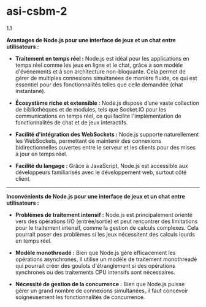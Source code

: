 # asi-csbm-2

1.1

**Avantages de Node.js pour une interface de jeux et un chat entre utilisateurs :**

- **Traitement en temps réel :** Node.js est idéal pour les applications en temps réel comme les jeux en ligne et le chat, grâce à son modèle d'événements et à son architecture non-bloquante. Cela permet de gérer de multiples connexions simultanées de manière fluide, ce qui est essentiel pour des fonctionnalités telles que celle demandée (chat instantané).

- **Écosystème riche et extensible :** Node.js dispose d’une vaste collection de bibliothèques et de modules, tels que Socket.IO pour les communications en temps réel, ce qui facilite l'implémentation de fonctionnalités de chat et de jeux interactifs.

- **Facilité d'intégration des WebSockets :** Node.js supporte naturellement les WebSockets, permettant de maintenir des connexions bidirectionnelles ouvertes entre le serveur et les clients pour des mises à jour en temps réel.

- **Facilité du langage :** Grâce à JavaScript, Node.js est accessible aux développeurs familiarisés avec le développement web, surtout côté client.
---

**Inconvénients de Node.js pour une interface de jeux et un chat entre utilisateurs :**

- **Problèmes de traitement intensif :** Node.js est principalement orienté vers des opérations I/O (entrée/sortie) et peut rencontrer des limitations pour le traitement intensif, comme la gestion de calculs complexes. Cela pourrait poser des problèmes si les jeux nécessitent des calculs lourds en temps réel.

- **Modèle monothreadé :** Bien que Node.js gère efficacement les opérations asynchrones, il utilise un modèle de traitement monothreadé qui pourrait créer des goulots d'étranglement si des opérations synchrones ou des traitements CPU intensifs sont nécessaires.

- **Nécessité de gestion de la concurrence :** Bien que Node.js puisse gérer un grand nombre de connexions simultanées, il faut concevoir soigneusement les fonctionnalités de concurrence.